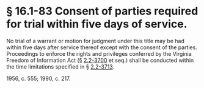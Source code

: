 # § 16.1-83 Consent of parties required for trial within five days of service.

<p>No trial of a warrant or motion for judgment under this title may be had within five days after service thereof except with the consent of the parties. Proceedings to enforce the rights and privileges conferred by the Virginia Freedom of Information Act (§ <a href='http://law.lis.virginia.gov/vacode/2.2-3700/'>2.2-3700</a> et seq.) shall be conducted within the time limitations specified in § <a href='http://law.lis.virginia.gov/vacode/2.2-3713/'>2.2-3713</a>.</p><p>1956, c. 555; 1990, c. 217.</p>